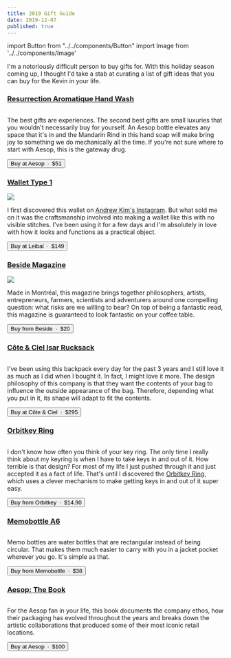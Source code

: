 ```yaml
---
title: 2019 Gift Guide
date: 2019-12-07
published: true
---
```


import Button from "../../components/Button"
import Image from '../../components/Image'


I'm a notoriously difficult person to buy gifts for. With this holiday season coming up, I thought I'd take a stab at curating a list of gift ideas that you can buy for the Kevin in your life.


### [Resurrection Aromatique Hand Wash](https://www.aesop.com/ca/en/p/body-hand/hand/resurrection-aromatique-hand-wash/)

<Image source="./aesop-hand-soap.jpg" caption="Aesop's packaging is simple and iconic." />

The best gifts are experiences. The second best gifts are small luxuries that you wouldn't necessarily buy for yourself. An Aesop bottle elevates any space that it's in and the Mandarin Rind in this hand soap will make bring joy to something we do mechanically all the time. If you're not sure where to start with Aesop, this is the gateway drug.

<Button primary={false} href="https://www.aesop.com/ca/en/p/body-hand/hand/resurrection-aromatique-hand-wash/">Buy at Aesop&ensp;&middot;&ensp;$51</Button>


### [Wallet Type 1](https://store.leibal.com/products/wallet-type1)
<Image src="./wallet-type-1.jpg" caption="Notice how this wallet doesn't have a single stitch." />

I first discovered this wallet on [Andrew Kim's Instagram](https://www.instagram.com/p/B1CYs7VgVKp/). But what sold me on it was the craftsmanship involved into making a wallet like this with no visible stitches. I've been using it for a few days and I'm absolutely in love with how it looks and functions as a practical object.

<Button primary={false} href="https://store.leibal.com/products/wallet-type1">Buy at Leibal&ensp;&middot;&ensp;$149</Button>


### [Beside Magazine](https://shop.beside.media/products/issue-07)
<Image src="./beside.jpg" caption="Beside's covers always feature incredible photography." />

Made in Montréal, this magazine brings together philosophers, artists, entrepreneurs, farmers, scientists and adventurers around one compelling question: what risks are we willing to bear? On top of being a fantastic read, this magazine is guaranteed to look fantastic on your coffee table.

<Button primary={false} href="https://shop.beside.media/products/issue-07">Buy from Beside&ensp;&middot;&ensp;$20</Button>


### [Côte & Ciel Isar Rucksack](https://www.coteetciel.com/collections/all-black/products/isar-m-ecoyarn-black)
<Image source="./isar.jpg" caption="The Isar Rucksack's striking front pocket allows you to turn this bag as a duffle bag." />

I've been using this backpack every day for the past 3 years and I still love it as much as I did when I bought it. In fact, I might love it more. The design philosophy of this company is that they want the contents of your bag to influence the outside appearance of the bag. Therefore, depending what you put in it, its shape will adapt to fit the contents.

<Button primary={false} href="https://www.coteetciel.com/collections/all-black/products/isar-m-ecoyarn-black">
  Buy at Côte & Ciel&ensp;&middot;&ensp;$295
</Button>


### [Orbitkey Ring](https://www.orbitkey.com/collections/orbitkey-ring/products/orbitkey-ring?variant=12219371454560)
<Image source="./orbit.jpg" caption="I love the black finish, I wish I had gotten that one." />

I don't know how often you think of your key ring. The only time I really think about my keyring is when I have to take keys in and out of it. How terrible is that design? For most of my life I just pushed through it and just accepted it as a fact of life. That's until I discovered the [Orbitkey Ring](https://www.orbitkey.com/collections/orbitkey-ring/products/orbitkey-ring?variant=12219371454560), which uses a clever mechanism to make getting keys in and out of it super easy.

<Button primary={false} href="https://www.orbitkey.com/collections/orbitkey-ring/products/orbitkey-ring?variant=12219371454560">
  Buy from Orbitkey&ensp;&middot;&ensp;$14.90
</Button>


### [Memobottle A6](https://www.memobottle.us/collections/shop-all/products/a6-memobottle-1)
<Image source="./memobottle-a6.jpg" caption="Memobottle also offers other sizes but I find that the A6 is a good compromise between portability and size." />

Memo bottles are water bottles that are rectangular instead of being circular. That makes them much easier to carry with you in a jacket pocket wherever you go. It's simple as that.

<Button primary={false} href="https://www.memobottle.us/collections/shop-all/products/a6-memobottle-1">
  Buy from Memobottle&ensp;&middot;&ensp;$38
</Button>


### [Aesop: The Book](https://www.aesop.com/ca/en/p/home/home-gifts/aesop-the-book/)
<Image source="./aesop-book.jpg" caption="I would love to hear the story of how the Rizzoli logo found its way on to this book. It seems so out of place and so contrary to Aesop's philosophy." />

For the Aesop fan in your life, this book documents the company ethos, how their packaging has evolved throughout the years and breaks down the artistic collaborations that produced some of their most iconic retail locations.

<Button primary={false} href="https://www.aesop.com/ca/en/p/home/home-gifts/aesop-the-book/">
  Buy at Aesop&ensp;&middot;&ensp;$100
</Button>
